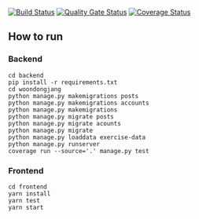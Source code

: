 [![Build Status](https://travis-ci.com/swsnu/swpp2021-team6.svg?branch=main)](https://travis-ci.com/swsnu/swpp2021-team6)
[![Quality Gate Status](https://sonarcloud.io/api/project_badges/measure?project=swsnu_swpp2021-team6&metric=alert_status)](https://sonarcloud.io/dashboard?id=swsnu_swpp2021-team6)
[![Coverage Status](https://coveralls.io/repos/github/swsnu/swpp2021-team6/badge.svg?branch=main&sanitize=true)](https://coveralls.io/github/swsnu/swpp2021-team6?branch=main)

## How to run

### Backend
```
cd backend
pip install -r requirements.txt
cd woondongjang
python manage.py makemigrations posts
python manage.py makemigrations accounts
python manage.py makemigrations
python manage.py migrate posts
python manage.py migrate acounts
python manage.py migrate
python manage.py loaddata exercise-data
python manage.py runserver
coverage run --source='.' manage.py test

```

### Frontend
```
cd frontend
yarn install
yarn test
yarn start
```
